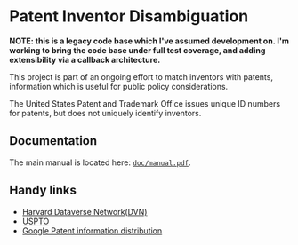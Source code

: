 # Patent Inventor Disambiguation

**NOTE: this is a legacy code base which I've assumed development on.
I'm working to bring the code base under full test coverage, and
adding extensibility via a callback architecture.**

This project is part of an ongoing effort to match inventors
with patents, information which is useful for public policy
considerations.

The United States Patent and Trademark Office issues unique ID 
numbers for patents, but does not uniquely identify inventors.



## Documentation 

The main manual is located here: [`doc/manual.pdf`](doc/manual.pdf).


## Handy links

* [Harvard Dataverse Network(DVN)](http://dvn.iq.harvard.edu/dvn/dv/patent)
* [USPTO](http://www.uspto.gov/)
* [Google Patent information distribution](http://www.google.com/googlebooks/uspto-patents.html)
